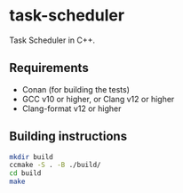 # task-scheduler

Task Scheduler in C++.

## Requirements

* Conan (for building the tests)
* GCC v10 or higher, or Clang v12 or higher
* Clang-format v12 or higher

## Building instructions

```sh
mkdir build
ccmake -S . -B ./build/
cd build
make
```
